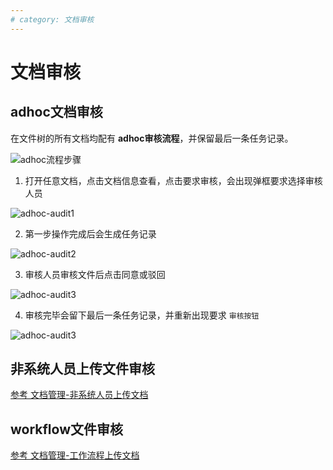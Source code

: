 ```yaml
---
# category: 文档审核
---
```

# 文档审核
## adhoc文档审核

在文件树的所有文档均配有 __adhoc审核流程__，并保留最后一条任务记录。

![adhoc流程步骤](/images/processOn.worflowFile.png)

1. 打开任意文档，点击文档信息查看，点击要求审核，会出现弹框要求选择审核人员
   
  ![adhoc-audit1](/images/adhoc-audit1.png)

2. 第一步操作完成后会生成任务记录
   
  ![adhoc-audit2](/images/adhoc-audit2.png)

3. 审核人员审核文件后点击同意或驳回
   
  ![adhoc-audit3](/images/adhoc-audit3.png)

4. 审核完毕会留下最后一条任务记录，并重新出现要求 `审核按钮`
   
  ![adhoc-audit3](/images/adhoc-audit4.png)

## 非系统人员上传文件审核
<a href="/zh/v1.1.0/manage-non-system-upload">参考 文档管理-非系统人员上传文档</a>

## workflow文件审核
<a href="/zh/v1.1.0/manage-workflow-upload">参考 文档管理-工作流程上传文档</a>
